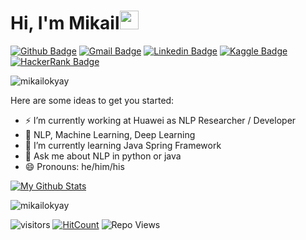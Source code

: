 <h1 align="left">Hi, I'm Mikail<img src="https://raw.githubusercontent.com/iampavangandhi/iampavangandhi/master/gifs/Hi.gif" width="30px"></h1>

[![Github Badge](https://img.shields.io/badge/-mikailokyay-000000?style=flat&logo=Github&logoColor=white)](https://github.com/mikailokyay "Follow on Github")
[![Gmail Badge](https://img.shields.io/badge/-mikailokyy@gmail.com-c14438?style=flat&logo=Gmail&logoColor=white)](mailto:mikailokyy@gmail.com "Connect via Email")
[![Linkedin Badge](https://img.shields.io/badge/-Mikail%20Okyay-0072b1?style=flat&logo=Linkedin&logoColor=white)](https://www.linkedin.com/in/mikailokyay "Connect on LinkedIn")
[![Kaggle Badge](https://img.shields.io/badge/-mikailokyay-00acee?style=flat&logo=Kaggle&logoColor=white)](https://www.kaggle.com/mikailokyay "Follow on Kaggle")
[![HackerRank Badge](https://img.shields.io/badge/-@mikailokyy-2EC866?style=flat&logo=HackerRank&logoColor=black)](https://www.hackerrank.com/mikailokyy "Follow on HackerRank")

<p align="left"> <img src="https://komarev.com/ghpvc/?username=mikailokyay" alt="mikailokyay" /> </p>


Here are some ideas to get you started:

- ⚡ I’m currently working at Huawei as NLP Researcher / Developer
- 🔭  NLP, Machine Learning, Deep Learning
- 🌱 I’m currently learning Java Spring Framework
- 💬 Ask me about NLP in python or java
- 😄 Pronouns: he/him/his



[![My Github Stats](https://github-readme-stats.vercel.app/api?username=mikailokyay&show_icons=true&title_color=fff&icon_color=79ff97&text_color=9f9f9f&bg_color=151515)](https://github.com/mikailokyay)

<p><img align="center" src="https://github-readme-stats.vercel.app/api/top-langs/?username=mikailokyay&layout=compact&hide=html" alt="mikailokyay" /></p>

![visitors](https://visitor-badge.glitch.me/badge?page_id=mikailokyay.mikailokyay)
[![HitCount](http://hits.dwyl.com/samujjwaal/samujjwaal.svg)](http://hits.dwyl.com/mikailokyay/mikailokyay)
![Repo Views](https://views.whatilearened.today/views/github/mikailokyay/mikailokyay.svg?cache=remove)
